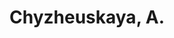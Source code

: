 ---
# Display name
title: Chyzheuskaya, A.

# Is this the primary user of the site?
superuser: false

# Highlight the author in author lists? (true/false)
highlight_name: false
---